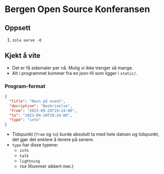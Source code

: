 # Bergen Open Source Konferansen

## Oppsett

1. `zola serve -O`

## Kjekt å vite

- Det er få sidemaler per nå. Mulig vi ikke trenger så mange.
- Alt i programmet kommer fra en json-fil som ligger i `static/`.

### Program-format

```json
{
  "title": "Navn på event",
  "decription": "Beskrivelse",
  "from": "2023-09-20T19:24:00",
  "to": "2023-09-20T20:24:00",
  "type": "info"
}
```

- Tidspunkt (`from` og `to`) burde absolutt ta med hele datoen og tidspunkt, det
  gjør det enklere å iterere på senere.
- `type` har disse typene:
  - `info`
  - `talk`
  - `lightning`
  - `tbd` (Kommer sikkert mer.)
